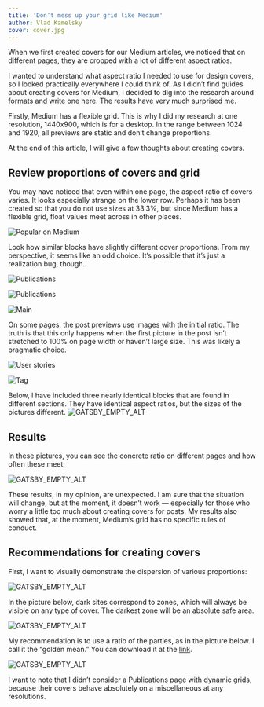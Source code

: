 ```yaml
---
title: 'Don’t mess up your grid like Medium'
author: Vlad Kamelsky
cover: cover.jpg
---
```


When we first created covers for our Medium articles, we noticed that on different pages, they are cropped with a lot of different aspect ratios.

I wanted to understand what aspect ratio I needed to use for design covers, so I looked practically everywhere I could think of. As I didn’t find guides about creating covers for Medium, I decided to dig into the research around formats and write one here. The results have very much surprised me.

Firstly, Medium has a flexible grid. This is why I did my research at one resolution, 1440x900, which is for a desktop. In the range between 1024 and 1920, all previews are static and don’t change proportions.

At the end of this article, I will give a few thoughts about creating covers.

## Review proportions of covers and grid

You may have noticed that even within one page, the aspect ratio of covers varies. It looks especially strange on the lower row. Perhaps it has been created so that you do not use sizes at 33.3%, but since Medium has a flexible grid, float values meet across in other places.

![Popular on Medium](medium1.png)

Look how similar blocks have slightly different cover proportions. From my perspective, it seems like an odd choice. It’s possible that it’s just a realization bug, though.

![Publications](medium2.png)

![Publications](medium3.png)

![Main](medium4.png)

On some pages, the post previews use images with the initial ratio. The truth is that this only happens when the first picture in the post isn’t stretched to 100% on page width or haven’t large size. This was likely a pragmatic choice.

![User stories](medium5.png)

![Tag](medium6.png)

Below, I have included three nearly identical blocks that are found in different sections. They have identical aspect ratios, but the sizes of the pictures different.
![GATSBY_EMPTY_ALT](medium7.png)

## Results

In these pictures, you can see the concrete ratio on different pages and how often these meet:

![GATSBY_EMPTY_ALT](medium8.png)

These results, in my opinion, are unexpected. I am sure that the situation will change, but at the moment, it doesn’t work — especially for those who worry a little too much about creating covers for posts. My results also showed that, at the moment, Medium’s grid has no specific rules of conduct.

## Recommendations for creating covers

First, I want to visually demonstrate the dispersion of various proportions:

![GATSBY_EMPTY_ALT](medium9.png)

In the picture below, dark sites correspond to zones, which will always be visible on any type of cover. The darkest zone will be an absolute safe area.

![GATSBY_EMPTY_ALT](medium10.png)

My recommendation is to use a ratio of the parties, as in the picture below. I call it the “golden mean.” You can download it at the [link](https://drive.google.com/file/d/0B93jtUDUrZxiekxHakxwOGZOS2s/view?usp=sharing).

![GATSBY_EMPTY_ALT](medium11.png)

I want to note that I didn’t consider a Publications page with dynamic grids, because their covers behave absolutely on a miscellaneous at any resolutions.

